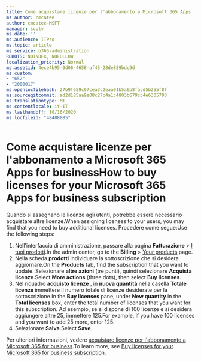 ```yaml
---
title: Come acquistare licenze per l'abbonamento a Microsoft 365 Apps for business
ms.author: cmcatee
author: cmcatee-MSFT
manager: scotv
ms.date: ''
ms.audience: ITPro
ms.topic: article
ms.service: o365-administration
ROBOTS: NOINDEX, NOFOLLOW
localization_priority: Normal
ms.assetid: 4ece4b95-0d06-4658-af45-28de859bdc9d
ms.custom:
- "652"
- "2000017"
ms.openlocfilehash: 27b9f659c97cea3c2eaa01b5a6b8facd5b255f8f
ms.sourcegitcommit: ad2d185aa9e08c27c4a1c4803b679cc4e6305703
ms.translationtype: MT
ms.contentlocale: it-IT
ms.lasthandoff: 10/16/2020
ms.locfileid: "48488885"
---
```

# <a name="how-to-buy-licenses-for-your-microsoft-365-apps-for-business-subscription"></a><span data-ttu-id="2e0e2-102">Come acquistare licenze per l'abbonamento a Microsoft 365 Apps for business</span><span class="sxs-lookup"><span data-stu-id="2e0e2-102">How to buy licenses for your Microsoft 365 Apps for business subscription</span></span>

<span data-ttu-id="2e0e2-103">Quando si assegnano le licenze agli utenti, potrebbe essere necessario acquistare altre licenze.</span><span class="sxs-lookup"><span data-stu-id="2e0e2-103">When assigning licenses to your users, you may find that you need to buy additional licenses.</span></span> <span data-ttu-id="2e0e2-104">Procedere come segue:</span><span class="sxs-lookup"><span data-stu-id="2e0e2-104">Use the following steps:</span></span>
  
1. <span data-ttu-id="2e0e2-105">Nell'interfaccia di amministrazione, passare alla pagina **Fatturazione** > [I tuoi prodotti](https://go.microsoft.com/fwlink/p/?linkid=842054).</span><span class="sxs-lookup"><span data-stu-id="2e0e2-105">In the admin center, go to the **Billing** > [Your products](https://go.microsoft.com/fwlink/p/?linkid=842054) page.</span></span>
2. <span data-ttu-id="2e0e2-106">Nella scheda **prodotti** individuare la sottoscrizione che si desidera aggiornare.</span><span class="sxs-lookup"><span data-stu-id="2e0e2-106">On the **Products** tab, find the subscription that you want to update.</span></span> <span data-ttu-id="2e0e2-107">Selezionare **altre azioni** (tre punti), quindi selezionare **Acquista licenze**.</span><span class="sxs-lookup"><span data-stu-id="2e0e2-107">Select **More actions** (three dots), then select **Buy licenses**.</span></span>
3. <span data-ttu-id="2e0e2-108">Nel riquadro **acquisto licenze** , in **nuova quantità** nella casella **Totale licenze** immettere il numero totale di licenze desiderate per la sottoscrizione.</span><span class="sxs-lookup"><span data-stu-id="2e0e2-108">In the **Buy licenses** pane, under **New quantity** in the **Total licenses** box, enter the total number of licenses that you want for this subscription.</span></span> <span data-ttu-id="2e0e2-109">Ad esempio, se si dispone di 100 licenze e si desidera aggiungere altre 25, immettere 125.</span><span class="sxs-lookup"><span data-stu-id="2e0e2-109">For example, if you have 100 licenses and you want to add 25 more, enter 125.</span></span>
4. <span data-ttu-id="2e0e2-110">Selezionare **Salva**.</span><span class="sxs-lookup"><span data-stu-id="2e0e2-110">Select **Save**.</span></span>

<span data-ttu-id="2e0e2-111">Per ulteriori informazioni, vedere [acquistare licenze per l'abbonamento a Microsoft 365 for business](https://docs.microsoft.com/microsoft-365/commerce/licenses/buy-licenses).</span><span class="sxs-lookup"><span data-stu-id="2e0e2-111">To learn more, see [Buy licenses for your Microsoft 365 for business subscription](https://docs.microsoft.com/microsoft-365/commerce/licenses/buy-licenses).</span></span>